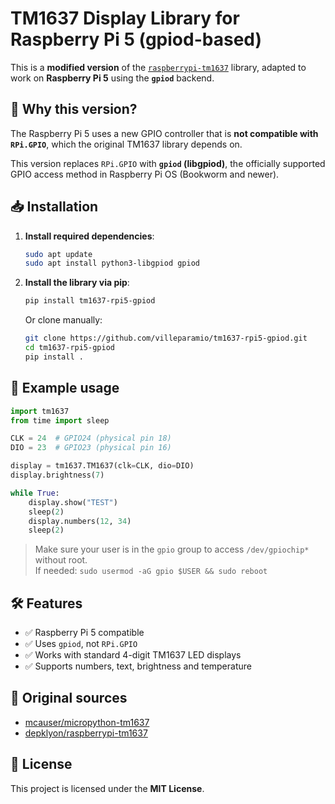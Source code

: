 # TM1637 Display Library for Raspberry Pi 5 (gpiod-based)

This is a **modified version** of the [`raspberrypi-tm1637`](https://github.com/depklyon/raspberrypi-tm1637) library, adapted to work on **Raspberry Pi 5** using the **`gpiod`** backend.

## 🚀 Why this version?

The Raspberry Pi 5 uses a new GPIO controller that is **not compatible with `RPi.GPIO`**, which the original TM1637 library depends on.

This version replaces `RPi.GPIO` with **`gpiod` (libgpiod)**, the officially supported GPIO access method in Raspberry Pi OS (Bookworm and newer).

## 📥 Installation

1. **Install required dependencies**:

   ```bash
   sudo apt update
   sudo apt install python3-libgpiod gpiod
   ```

2. **Install the library via pip**:

   ```bash
   pip install tm1637-rpi5-gpiod
   ```

   Or clone manually:

   ```bash
   git clone https://github.com/villeparamio/tm1637-rpi5-gpiod.git
   cd tm1637-rpi5-gpiod
   pip install .
   ```

## 🧪 Example usage

```python
import tm1637
from time import sleep

CLK = 24  # GPIO24 (physical pin 18)
DIO = 23  # GPIO23 (physical pin 16)

display = tm1637.TM1637(clk=CLK, dio=DIO)
display.brightness(7)

while True:
    display.show("TEST")
    sleep(2)
    display.numbers(12, 34)
    sleep(2)
```

> Make sure your user is in the `gpio` group to access `/dev/gpiochip*` without root.  
> If needed: `sudo usermod -aG gpio $USER && sudo reboot`

## 🛠 Features

- ✅ Raspberry Pi 5 compatible
- ✅ Uses `gpiod`, not `RPi.GPIO`
- ✅ Works with standard 4-digit TM1637 LED displays
- ✅ Supports numbers, text, brightness and temperature

## 🔄 Original sources

- [mcauser/micropython-tm1637](https://github.com/mcauser/micropython-tm1637)
- [depklyon/raspberrypi-tm1637](https://github.com/depklyon/raspberrypi-tm1637)

## 📜 License

This project is licensed under the **MIT License**.

